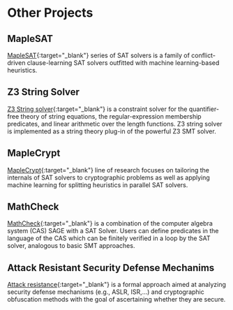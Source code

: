 # Other Projects


## MapleSAT
[MapleSAT](https://sites.google.com/a/gsd.uwaterloo.ca/maplesat/){:target="_blank"} series of SAT solvers is a family of conflict-driven clause-learning SAT solvers outfitted with machine learning-based heuristics. 


## Z3 String Solver
[Z3 String solver](https://sites.google.com/site/z3strsolver/getting-started){:target="_blank"} is a constraint solver for the quantifier-free theory of string equations, the regular-expression membership predicates, and linear arithmetic over the length functions. Z3 string solver is implemented as a string theory plug-in of the powerful Z3 SMT solver.


## MapleCrypt
[MapleCrypt](https://sites.google.com/view/crypto-sat/home?authuser=0){:target="_blank"} line of research focuses on tailoring the internals of SAT solvers to cryptographic problems as well as applying machine learning for splitting heuristics in parallel SAT solvers.


## MathCheck
[MathCheck](https://uwaterloo.ca/mathcheck/){:target="_blank"} is a combination of the computer algebra system (CAS) SAGE with a SAT Solver. Users can define predicates in the language of the CAS which can be finitely verified in a loop by the SAT solver, analogous to basic SMT approaches.


## Attack Resistant Security Defense Mechanims
[Attack resistance](https://sites.google.com/site/attackresistant/){:target="_blank"} is a formal approach aimed at analyzing security defense mechanisms (e.g., ASLR, ISR,...) and cryptographic obfuscation methods with the goal of ascertaining whether they are secure. 
